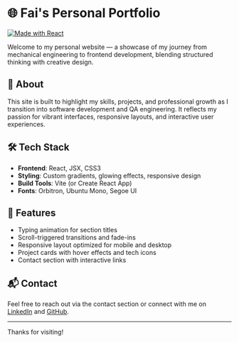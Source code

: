 # 🌐 Fai's Personal Portfolio

[![Made with React](https://img.shields.io/badge/Made%20with-React-61DAFB?style=for-the-badge&logo=react&logoColor=white)](https://reactjs.org/)

Welcome to my personal website — a showcase of my journey from mechanical engineering to frontend development, blending structured thinking with creative design.

## 🚀 About

This site is built to highlight my skills, projects, and professional growth as I transition into software development and QA engineering. It reflects my passion for vibrant interfaces, responsive layouts, and interactive user experiences.

## 🛠️ Tech Stack

- **Frontend**: React, JSX, CSS3
- **Styling**: Custom gradients, glowing effects, responsive design
- **Build Tools**: Vite (or Create React App)
- **Fonts**: Orbitron, Ubuntu Mono, Segoe UI

## 🎨 Features

- Typing animation for section titles
- Scroll-triggered transitions and fade-ins
- Responsive layout optimized for mobile and desktop
- Project cards with hover effects and tech icons
- Contact section with interactive links

## 📬 Contact

Feel free to reach out via the contact section or connect with me on [LinkedIn](https://www.linkedin.com/ahmadfairuzomar) and [GitHub](https://github.com/FairuzFairuz).

---

Thanks for visiting!
